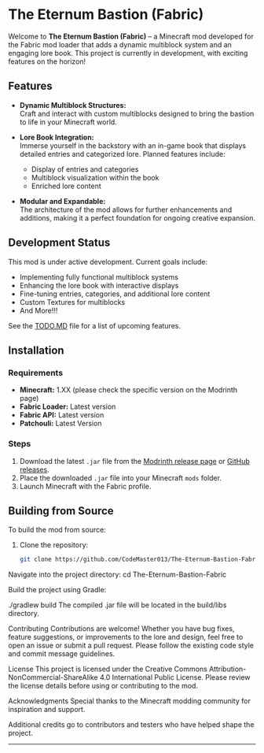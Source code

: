 # The Eternum Bastion (Fabric)

Welcome to **The Eternum Bastion (Fabric)** – a Minecraft mod developed for the Fabric mod loader that adds a dynamic multiblock system and an engaging lore book. This project is currently in development, with exciting features on the horizon!

## Features

- **Dynamic Multiblock Structures:**  
  Craft and interact with custom multiblocks designed to bring the bastion to life in your Minecraft world.

- **Lore Book Integration:**  
  Immerse yourself in the backstory with an in-game book that displays detailed entries and categorized lore. Planned features include:
  - Display of entries and categories
  - Multiblock visualization within the book
  - Enriched lore content

- **Modular and Expandable:**  
  The architecture of the mod allows for further enhancements and additions, making it a perfect foundation for ongoing creative expansion.

## Development Status

This mod is under active development. Current goals include:
- Implementing fully functional multiblock systems
- Enhancing the lore book with interactive displays
- Fine-tuning entries, categories, and additional lore content
- Custom Textures for multiblocks
- And More!!!

See the [TODO.MD](TODO.MD) file for a list of upcoming features.

## Installation

### Requirements
- **Minecraft:** 1.XX (please check the specific version on the Modrinth page)
- **Fabric Loader:** Latest version
- **Fabric API:** Latest version
- **Patchouli:** Latest Version

### Steps
1. Download the latest `.jar` file from the [Modrinth release page](https://modrinth.com/project/the-eternum-bastion) or [GitHub releases](#).
2. Place the downloaded `.jar` file into your Minecraft `mods` folder.
3. Launch Minecraft with the Fabric profile.

## Building from Source

To build the mod from source:
1. Clone the repository:
   ```bash
   git clone https://github.com/CodeMaster013/The-Eternum-Bastion-Fabric.git
   
Navigate into the project directory:
cd The-Eternum-Bastion-Fabric

Build the project using Gradle:

./gradlew build
The compiled .jar file will be located in the build/libs directory.

Contributing
Contributions are welcome! Whether you have bug fixes, feature suggestions, or improvements to the lore and design, feel free to open an issue or submit a pull request. Please follow the existing code style and commit message guidelines.

License
This project is licensed under the Creative Commons Attribution-NonCommercial-ShareAlike 4.0 International Public License. Please review the license details before using or contributing to the mod.

Acknowledgments
Special thanks to the Minecraft modding community for inspiration and support.

Additional credits go to contributors and testers who have helped shape the project.

---
